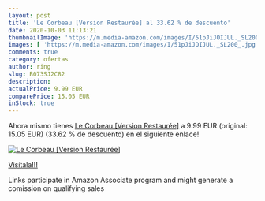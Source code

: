 ```yaml
---
layout: post
title: 'Le Corbeau [Version Restaurée] al 33.62 % de descuento'
date: 2020-10-03 11:13:21
thumbnailImage: 'https://m.media-amazon.com/images/I/51pJiJOIJUL._SL200_.jpg'
images: [ 'https://m.media-amazon.com/images/I/51pJiJOIJUL._SL200_.jpg' ]
comments: true
category: ofertas
author: ring
slug: B073SJ2C82
description:
actualPrice: 9.99 EUR
comparePrice: 15.05 EUR
inStock: true
---
```


Ahora mismo tienes [Le Corbeau [Version Restaurée]](https://www.amazon.fr/dp/B073SJ2C82/?tag=tolees0d-21) a 9.99 EUR (original: 15.05 EUR) (33.62 %  de descuento) en el siguiente enlace!

[![Le Corbeau [Version Restaurée]](https://m.media-amazon.com/images/I/51pJiJOIJUL._SL200_.jpg)](https://www.amazon.fr/dp/B073SJ2C82/?tag=tolees0d-21)

[Visítala!!!](https://www.amazon.fr/dp/B073SJ2C82/?tag=tolees0d-21)

Links participate in Amazon Associate program and might generate a comission on qualifying sales
